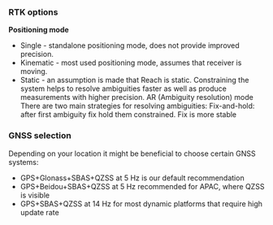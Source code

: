 ### RTK options
**Positioning mode**  

+ Single - standalone positioning mode, does not provide improved precision.
+ Kinematic - most used positioning mode, assumes that receiver is moving.
+ Static - an assumption is made that Reach is static. Constraining the system helps to resolve ambiguities faster as well as produce measurements with higher precision.
AR (Ambiguity resolution) mode
There are two main strategies for resolving ambiguities: 
Fix-and-hold: after first ambiguity fix hold them constrained. Fix is more stable

### GNSS selection

Depending on your location it might be beneficial to choose certain GNSS systems: 

+ GPS+Glonass+SBAS+QZSS at 5 Hz is our default recommendation
+ GPS+Beidou+SBAS+QZSS at 5 Hz recommended for APAC, where QZSS is visible
+ GPS+SBAS+QZSS at 14 Hz for most dynamic platforms that require high update rate




